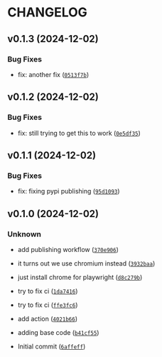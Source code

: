 # CHANGELOG


## v0.1.3 (2024-12-02)

### Bug Fixes

* fix: another fix ([`0513f7b`](https://github.com/lurcio/streamlit-list-of-links/commit/0513f7bf8fbde55ecafe877bbed7b7df3a791a26))


## v0.1.2 (2024-12-02)

### Bug Fixes

* fix: still trying to get this to work ([`0e5df35`](https://github.com/lurcio/streamlit-list-of-links/commit/0e5df35a61bc227c2cf7bd4207b8451363c520de))


## v0.1.1 (2024-12-02)

### Bug Fixes

* fix: fixing pypi publishing ([`95d1093`](https://github.com/lurcio/streamlit-list-of-links/commit/95d109387e1686c9c6c75aa2d527326e111af363))


## v0.1.0 (2024-12-02)

### Unknown

* add publishing workflow ([`370e906`](https://github.com/lurcio/streamlit-list-of-links/commit/370e906794aaf5a663ac3af4afeebb2792dfe7a5))

* it turns out we use chromium instead ([`3932baa`](https://github.com/lurcio/streamlit-list-of-links/commit/3932baa0c08cf07383fed45d75123ff21df63863))

* just install chrome for playwright ([`d8c279b`](https://github.com/lurcio/streamlit-list-of-links/commit/d8c279b563e4b4e5e45f0ee95c714757bd1649b3))

* try to fix ci ([`1da7416`](https://github.com/lurcio/streamlit-list-of-links/commit/1da7416f003d28aba1cefd1b5f389deb409cd948))

* try to fix ci ([`ffe3fc6`](https://github.com/lurcio/streamlit-list-of-links/commit/ffe3fc6b5fe8d93fd46a2a46cdbe1b966bac29b3))

* add action ([`4021b66`](https://github.com/lurcio/streamlit-list-of-links/commit/4021b66b4725105e3d596e71b871f4b6b05357fe))

* adding base code ([`b41cf55`](https://github.com/lurcio/streamlit-list-of-links/commit/b41cf55b7e999e8c1bca43c868afebedf2751ab9))

* Initial commit ([`6affeff`](https://github.com/lurcio/streamlit-list-of-links/commit/6affeff1457685c613be83f54b6983d23be878ae))

